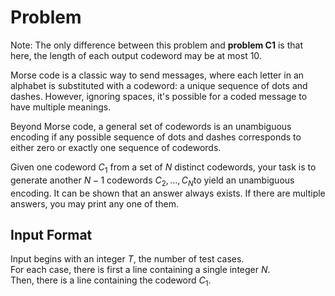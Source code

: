 # Problem

Note: The only difference between this problem and **problem C1** is that here, the length of each output codeword may be at most $10$.

Morse code is a classic way to send messages, where each letter in an alphabet is substituted with a codeword: a unique sequence of dots and dashes. However, ignoring spaces, it's possible for a coded message to have multiple meanings.

Beyond Morse code, a general set of codewords is an unambiguous encoding if any possible sequence of dots and dashes corresponds to either zero or exactly one sequence of codewords.

Given one codeword $C_1$​ from a set of $N$ distinct codewords, your task is to generate another $N - 1$ codewords $C_2, \dots , C_N$​ to yield an unambiguous encoding. It can be shown that an answer always exists. If there are multiple answers, you may print any one of them.

## Input Format

Input begins with an integer $T$, the number of test cases.  
For each case, there is first a line containing a single integer $N$.  
Then, there is a line containing the codeword $C_1$​.
